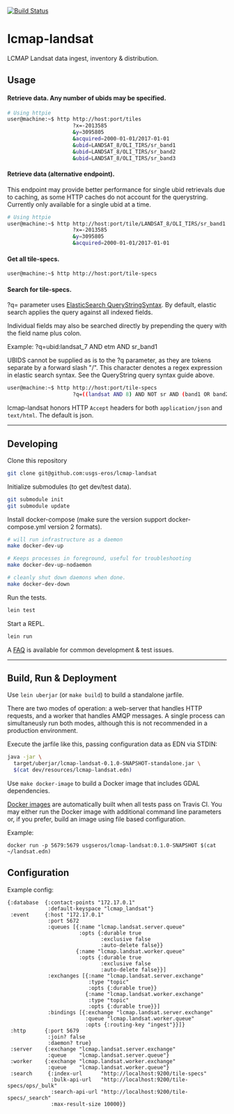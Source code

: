 [![Build Status](https://travis-ci.org/USGS-EROS/lcmap-landsat.svg?branch=develop)](https://travis-ci.org/USGS-EROS/lcmap-landsat)

<!-- Add the clojars badge once this project is actually pushed there -->
<!--[![Clojars Project][clojars-badge]][clojars]-->

# lcmap-landsat

LCMAP Landsat data ingest, inventory &amp; distribution.

## Usage

#### Retrieve data.  Any number of ubids may be specified.
```bash
# Using httpie
user@machine:~$ http http://host:port/tiles
                     ?x=-2013585
                     &y=3095805
                     &acquired=2000-01-01/2017-01-01
                     &ubid=LANDSAT_8/OLI_TIRS/sr_band1
                     &ubid=LANDSAT_8/OLI_TIRS/sr_band2
                     &ubid=LANDSAT_8/OLI_TIRS/sr_band3
```

#### Retrieve data (alternative endpoint).
This endpoint may provide better performance for single ubid retrievals due to caching, as some HTTP caches do not account for the querystring.  Currently only available for a single ubid at a time.
```bash
# Using httpie
user@machine:~$ http http://host:port/tile/LANDSAT_8/OLI_TIRS/sr_band1
                     ?x=-2013585
                     &y=3095805
                     &acquired=2000-01-01/2017-01-01
```

#### Get all tile-specs.
```bash
user@machine:~$ http http://host:port/tile-specs
```

#### Search for tile-specs.  
?q= parameter uses [ElasticSearch QueryStringSyntax](https://www.elastic.co/guide/en/elasticsearch/reference/current/query-dsl-query-string-query.html#query-string-syntax).
By default, elastic search applies the query against all indexed fields.

Individual fields may also be searched directly by prepending the query
with the field name plus colon. 

Example: ?q=ubid:landsat_7 AND etm AND sr_band1

UBIDS cannot be supplied as is to the ?q parameter, as they are tokens separate by a forward slash "/". This 
character denotes a regex expression in elastic search syntax.  See the QueryString query syntax guide above.
```bash
user@machine:~$ http http://host:port/tile-specs
                     ?q=((landsat AND 8) AND NOT sr AND (band1 OR band2 OR band3))
```

lcmap-landsat honors HTTP ```Accept``` headers for both ```application/json```
and ```text/html```.  The default is json.

--------------

## Developing
Clone this repository
```bash
git clone git@github.com:usgs-eros/lcmap-landsat
```

Initialize submodules (to get dev/test data).

```bash
git submodule init
git submodule update
```

Install docker-compose (make sure the version support docker-compose.yml version 2 formats).

```bash
# will run infrastructure as a daemon
make docker-dev-up

# Keeps processes in foreground, useful for troubleshooting
make docker-dev-up-nodaemon

# cleanly shut down daemons when done.
make docker-dev-down
```

Run the tests.
```bash
lein test
```

Start a REPL.

```bash
lein run
```

A [FAQ][3] is available for common development & test issues.

---------------------

## Build, Run & Deployment

Use `lein uberjar` (or `make build`) to build a standalone jarfile.

There are two modes of operation: a web-server that handles HTTP requests, and a worker that handles AMQP messages. A single process can simultaneusly run both modes, although this is not recommended in a production environment.

Execute the jarfile like this, passing configuration data as EDN via STDIN:

```bash
java -jar \
  target/uberjar/lcmap-landsat-0.1.0-SNAPSHOT-standalone.jar \
  $(cat dev/resources/lcmap-landsat.edn)
```

Use `make docker-image` to build a Docker image that includes GDAL dependencies.

[Docker images][2] are automatically built when all tests pass on Travis CI. You may either run the Docker image with additional command line parameters or, if you prefer, build an image using file based configuration.

Example:
```
docker run -p 5679:5679 usgseros/lcmap-landsat:0.1.0-SNAPSHOT $(cat ~/landsat.edn)
```

## Configuration

Example config:
```edn
{:database  {:contact-points "172.17.0.1"
             :default-keyspace "lcmap_landsat"}
 :event     {:host "172.17.0.1"
             :port 5672
             :queues [{:name "lcmap.landsat.server.queue"
                       :opts {:durable true
                              :exclusive false
                              :auto-delete false}}
                      {:name "lcmap.landsat.worker.queue"
                       :opts {:durable true
                              :exclusive false
                              :auto-delete false}}]
             :exchanges [{:name "lcmap.landsat.server.exchange"
                          :type "topic"
                          :opts {:durable true}}
                         {:name "lcmap.landsat.worker.exchange"
                          :type "topic"
                          :opts {:durable true}}]
             :bindings [{:exchange "lcmap.landsat.server.exchange"
                         :queue "lcmap.landsat.worker.queue"
                         :opts {:routing-key "ingest"}}]}
 :http      {:port 5679
             :join? false
             :daemon? true}
 :server    {:exchange "lcmap.landsat.server.exchange"
             :queue    "lcmap.landsat.server.queue"}
 :worker    {:exchange "lcmap.landsat.worker.exchange"
             :queue    "lcmap.landsat.worker.queue"}
 :search     {:index-url      "http://localhost:9200/tile-specs"
              :bulk-api-url   "http://localhost:9200/tile-specs/ops/_bulk"
              :search-api-url "http://localhost:9200/tile-specs/_search"
              :max-result-size 10000}}

```

[1]: https://github.com/USGS-EROS/lcmap-landsat/blob/develop/resources/shared/lcmap-landsat.edn "Configuration File"
[2]: https://hub.docker.com/r/usgseros/lcmap-landsat/ "Docker Image"
[3]: docs/DevFAQ.md "Developers Frequently Asked Questions"
